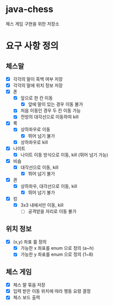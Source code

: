 # java-chess
체스 게임 구현을 위한 저장소

# 요구 사항 정의

## 체스말
- [x] 각각의 말이 흑백 여부 저장
- [x] 각각의 말에 위치 정보 저장
- [x] 폰
  - [x] 앞으로 한 칸 이동
    - [x] 앞에 말이 있는 경우 이동 불가
  - [x] 처음 이동인 경우 두 칸 이동 가능
  - [x] 전방의 대각선으로 이동하여 kill
- [x] 룩
  - [x] 상하좌우로 이동
    - [x] 뛰어 넘기 불가
  - [x] 상하좌우로 kill
- [x] 나이트
  - [x] 나이트 이동 방식으로 이동, kill (뛰어 넘기 가능)
- [x] 비숍
  - [x] 대각선으로 이동, kill
    - [x] 뛰어 넘기 불가
- [x] 퀸
  - [x] 상하좌우, 대각선으로 이동, kill
    - [x] 뛰어 넘기 불가
- [x] 킹
  - [x] 3x3 내에서만 이동, kill
    - [ ] 공격받을 자리로 이동 불가
    
## 위치 정보
- [x] (x,y) 좌표 를 정의
    - [x] 가능한 x 좌표를 enum 으로 정의 (a~h)
    - [x] 가능한 y 좌표를 enum 으로 정의 (1~8)

## 체스 게임
- [x] 체스 말 묶음 저장
- [x] 입력 받은 이동 위치에 따라 행동 요령 결정
- [x] 체스 보드 출력 
